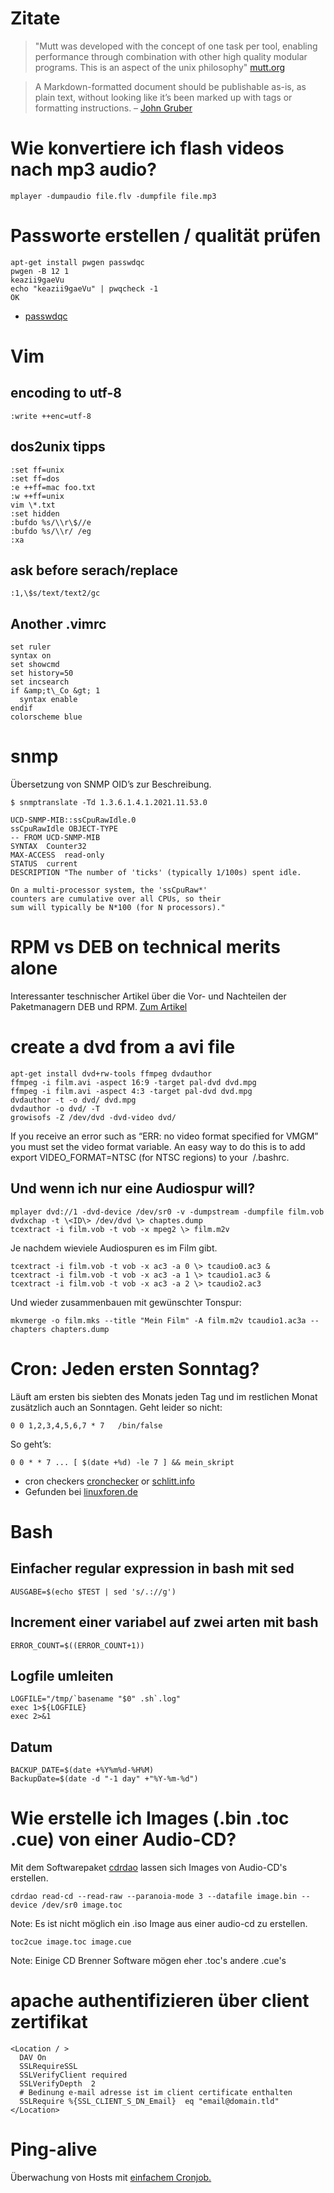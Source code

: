 # Zitate

> "Mutt was developed with the concept of one task per tool, enabling performance through combination with other high quality modular programs. This is an aspect of the unix philosophy" [mutt.org](http://dev.mutt.org/trac/wiki/MailConcept#muttandSMTP)

> A Markdown-formatted document should be publishable as-is, as plain text, without looking like it’s been marked up with tags or formatting instructions. – [John Gruber](http://pandoc.org/README.html#pandocs-markdown)

# Wie konvertiere ich flash videos nach mp3 audio? 

	mplayer -dumpaudio file.flv -dumpfile file.mp3

# Passworte erstellen / qualität prüfen

	apt-get install pwgen passwdqc
	pwgen -B 12 1
	keazii9gaeVu
	echo "keazii9gaeVu" | pwqcheck -1
	OK

* [passwdqc](http://www.openwall.com/passwdqc/)

# Vim

## encoding to utf-8

	:write ++enc=utf-8

## dos2unix tipps

	:set ff=unix  
	:set ff=dos  
	:e ++ff=mac foo.txt  
	:w ++ff=unix  
	vim \*.txt  
	:set hidden  
	:bufdo %s/\\r\$//e  
	:bufdo %s/\\r/ /eg  
	:xa

## ask before serach/replace

	:1,\$s/text/text2/gc

## Another .vimrc

	set ruler  
	syntax on  
	set showcmd  
	set history=50  
	set incsearch  
	if &amp;t\_Co &gt; 1  
	  syntax enable  
	endif  
	colorscheme blue
# snmp

Übersetzung von SNMP OID’s zur Beschreibung.

	$ snmptranslate -Td 1.3.6.1.4.1.2021.11.53.0

	UCD-SNMP-MIB::ssCpuRawIdle.0
	ssCpuRawIdle OBJECT-TYPE
	-- FROM UCD-SNMP-MIB
	SYNTAX  Counter32
	MAX-ACCESS  read-only
	STATUS  current
	DESCRIPTION "The number of 'ticks' (typically 1/100s) spent idle.
	
	On a multi-processor system, the 'ssCpuRaw*'
	counters are cumulative over all CPUs, so their
	sum will typically be N*100 (for N processors)."

# RPM vs DEB on technical merits alone

Interessanter teschnischer Artikel über die Vor- und Nachteilen der Paketmanagern DEB und RPM. [Zum Artikel](http://lwn.net/Articles/223183/)

# create a dvd from a avi file

	apt-get install dvd+rw-tools ffmpeg dvdauthor
	ffmpeg -i film.avi -aspect 16:9 -target pal-dvd dvd.mpg
	ffmpeg -i film.avi -aspect 4:3 -target pal-dvd dvd.mpg
	dvdauthor -t -o dvd/ dvd.mpg
	dvdauthor -o dvd/ -T
	growisofs -Z /dev/dvd -dvd-video dvd/

If you receive an error such as “ERR: no video format specified for VMGM”
you must set the video format variable. An easy way to do this is to add
export VIDEO\_FORMAT=NTSC (for NTSC regions) to your  /.bashrc.

## Und wenn ich nur eine Audiospur will?

	mplayer dvd://1 -dvd-device /dev/sr0 -v -dumpstream -dumpfile film.vob  
	dvdxchap -t \<ID\> /dev/dvd \> chaptes.dump  
	tcextract -i film.vob -t vob -x mpeg2 \> film.m2v  
  
Je nachdem wieviele Audiospuren es im Film gibt.

	tcextract -i film.vob -t vob -x ac3 -a 0 \> tcaudio0.ac3 &  
	tcextract -i film.vob -t vob -x ac3 -a 1 \> tcaudio1.ac3 &  
	tcextract -i film.vob -t vob -x ac3 -a 2 \> tcaudio2.ac3  
  
Und wieder zusammenbauen mit gewünschter Tonspur:

	mkvmerge -o film.mks --title "Mein Film" -A film.m2v tcaudio1.ac3a --chapters chapters.dump


# Cron: Jeden ersten Sonntag?

Läuft am ersten bis siebten des Monats jeden Tag und im restlichen Monat
zusätzlich auch an Sonntagen. Geht leider so nicht:

	0 0 1,2,3,4,5,6,7 * 7   /bin/false

So geht’s:

	0 0 * * 7 ... [ $(date +%d) -le 7 ] && mein_skript

* cron checkers [cronchecker](http://www.cronchecker.net/) or [schlitt.info](http://cron.schlitt.info/)
* Gefunden bei [linuxforen.de](http://www.linuxforen.de/forums/showthread.php?138612-Cronjob-der-nur-jeden-ersten-Sonntag-im-Monat-l%E4uft-)

# Bash

## Einfacher regular expression in bash mit sed

	AUSGABE=$(echo $TEST | sed 's/.://g')

## Increment einer variabel auf zwei arten mit bash

	ERROR_COUNT=$((ERROR_COUNT+1))

## Logfile umleiten

	LOGFILE="/tmp/`basename "$0" .sh`.log"
	exec 1>${LOGFILE}
	exec 2>&1

## Datum

	BACKUP_DATE=$(date +%Y%m%d-%H%M)
	BackupDate=$(date -d "-1 day" +"%Y-%m-%d")

# Wie erstelle ich Images (.bin .toc .cue) von einer Audio-CD?

Mit dem Softwarepaket
[cdrdao](http://packages.qa.debian.org/c/cdrdao.html) lassen sich Images
von Audio-CD's erstellen.

	cdrdao read-cd --read-raw --paranoia-mode 3 --datafile image.bin --device /dev/sr0 image.toc

Note: Es ist nicht möglich ein .iso Image aus einer audio-cd zu
erstellen.

	toc2cue image.toc image.cue

Note: Einige CD Brenner Software mögen eher .toc's andere .cue's
# apache authentifizieren über client zertifikat

	<Location / >
	  DAV On
	  SSLRequireSSL
	  SSLVerifyClient required
	  SSLVerifyDepth  2
	  # Bedinung e-mail adresse ist im client certificate enthalten
	  SSLRequire %{SSL_CLIENT_S_DN_Email}  eq "email@domain.tld"
	</Location>

# Ping-alive

Überwachung von Hosts mit [einfachem Cronjob.](https://wiki.ubuntuusers.de/Skripte/Ping-alive)
